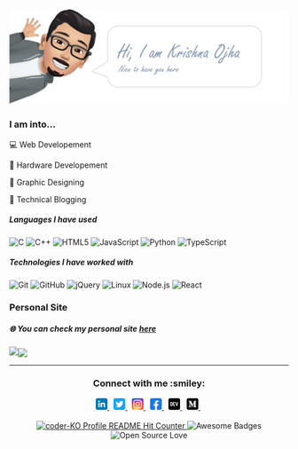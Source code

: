 ![A Hi from Krishna](/imgs/Greeting-Banner.png)

### I am into...
:computer: Web Developement

:hammer: Hardware Developement

:art: Graphic Designing

:pencil: Technical Blogging

##### Languages I have used

![C](https://img.shields.io/badge/-C-000000?style=flat&logo=c)
![C++](https://img.shields.io/badge/-C++-000000?style=flat&logo=c%2B%2B)
![HTML5](https://img.shields.io/badge/-HTML5-000000?style=flat&logo=html5)
![JavaScript](https://img.shields.io/badge/-JavaScript-000000?style=flat&logo=javascript)
![Python](https://img.shields.io/badge/-Python-000000?style=flat&logo=python)
![TypeScript](https://img.shields.io/badge/-TypeScript-000000?style=flat&logo=typescript)

##### Technologies I have worked with

![Git](https://img.shields.io/badge/-Git-222222?style=flat&logo=git&logoColor=F05032)
![GitHub](https://img.shields.io/badge/-GitHub-222222?style=flat&logo=github&logoColor=FFFFFF)
![jQuery](https://img.shields.io/badge/-jQuery-222222?style=flat&logo=jQuery&logoColor=0769AD)
![Linux](https://img.shields.io/badge/-Linux-222222?style=flat&logo=linux&logoColor=FCC624)
![Node.js](https://img.shields.io/badge/-Node.js-222222?style=flat&logo=node.js&logoColor=339933)
![React](https://img.shields.io/badge/-React-222222?style=flat&logo=React&logoColor=61DAFB)

### Personal Site
##### :globe_with_meridians: You can check my personal site [here](https://coder-ko.github.io/personal-site/)


<img align="left" src="https://github-readme-stats.vercel.app/api?username=coder-KO&show_icons=true&hide=issues&theme=cobalt" />
<img align="center" src="https://github-readme-stats.vercel.app/api/top-langs/?username=coder-KO&layout=compact&theme=cobalt" />

_________
<h3 align="center">Connect with me :smiley:</h3>
<p align="center">
  <a href="https://www.linkedin.com/in/">
  <img alt="Krishna's Linkdin" width="21px" src="https://raw.githubusercontent.com/edent/SuperTinyIcons/099dc12b59179d07d534069bc8551718f786d91a/images/svg/linkedin.svg" />
  </a>&nbsp
  <a href="https://twitter.com">
    <img alt="Krishna's Twitter" width="21px" src="https://raw.githubusercontent.com/edent/SuperTinyIcons/099dc12b59179d07d534069bc8551718f786d91a/images/svg/twitter.svg" />
  </a>&nbsp
  <a href="https://instagram.com/">
    <img alt="Krishna's Instagram" width="21px" src="https://raw.githubusercontent.com/edent/SuperTinyIcons/099dc12b59179d07d534069bc8551718f786d91a/images/svg/instagram.svg" />
  </a>&nbsp
  <a href="https://facebook.com/">
    <img alt="Krishna's Facebook" width="21px" src="https://raw.githubusercontent.com/edent/SuperTinyIcons/099dc12b59179d07d534069bc8551718f786d91a/images/svg/facebook.svg"/>
  </a>&nbsp
  <a href="https://dev.to/">
    <img alt="Krishna's DEV" width="21px" src="https://raw.githubusercontent.com/edent/SuperTinyIcons/099dc12b59179d07d534069bc8551718f786d91a/images/svg/dev_to.svg" />
  </a>&nbsp
  <a href="https://medium.com/">
    <img alt="Krishna's Medium" width="21px" src="https://raw.githubusercontent.com/edent/SuperTinyIcons/099dc12b59179d07d534069bc8551718f786d91a/images/svg/medium.svg" />
  </a>&nbsp
  <br /><br />
  <a href="http://hits.dwyl.com/coder-KO/coder-KO">
    <img alt="coder-KO Profile README Hit Counter" src="http://hits.dwyl.com/coder-KO/coder-KO.svg" />
  </a>
  <a>
    <img alt="Awesome Badges" src="https://img.shields.io/badge/badges-awesome-green.svg" />
  </a>
  <a>
    <img alt="Open Source Love" src="https://badges.frapsoft.com/os/v2/open-source.svg?v=103" />
  </a>
</p> 
